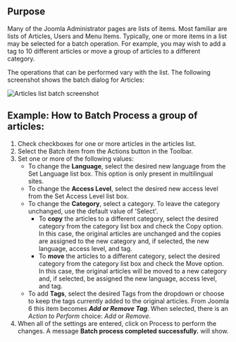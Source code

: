 <!-- Filename: Help6.x:List_Batch_Process / Display title: List Batch Process -->

## Purpose

Many of the Joomla Administrator pages are lists of items. Most familiar are
lists of Articles, Users and Menu Items. Typically, one or more items in a
list may be selected for a batch operation. For example, you may wish to add
a tag to 10 different articles or move a group of articles to a different
category.

The operations that can be performed vary with the list. The following
screenshot shows the batch dialog for Articles:

![Articles list batch screenshot](../../../en/images/common-elements/articles-list-batch.png)

## Example: How to Batch Process a group of articles:

1.  Check checkboxes for one or more articles in the articles list.
2.  Select the Batch item from the Actions button in the Toolbar.
3.  Set one or more of the following values:
    - To change the **Language**, select the desired new language from
      the Set Language list box. This option is only present in multilingual
      sites.
    - To change the **Access Level**, select the desired new access
      level from the Set Access Level list box.
    - To change the **Category**, select a category. To leave the
      category unchanged, use the default value of 'Select'.
      - To **copy** the articles to a different category, select the
        desired category from the category list box and check the Copy
        option. In this case, the original articles are unchanged and
        the copies are assigned to the new category and, if selected,
        the new language, access level, and tag.
      - To **move** the articles to a different category, select the
        desired category from the category list box and check the Move
        option. In this case, the original articles will be moved to a
        new category and, if selected, be assigned the new language,
        access level, and tag.
    - To add **Tags**, select the desired Tags from the dropdown or
      choose to keep the tags currently added to the original articles. From Joomla 6 this item becomes ***Add or Remove Tag***. When selected, there is an *Action to Perform* choice: *Add* or *Remove*.
4.  When all of the settings are entered, click on Process to perform
    the changes. A message **Batch process completed successfully.**
    will show.
